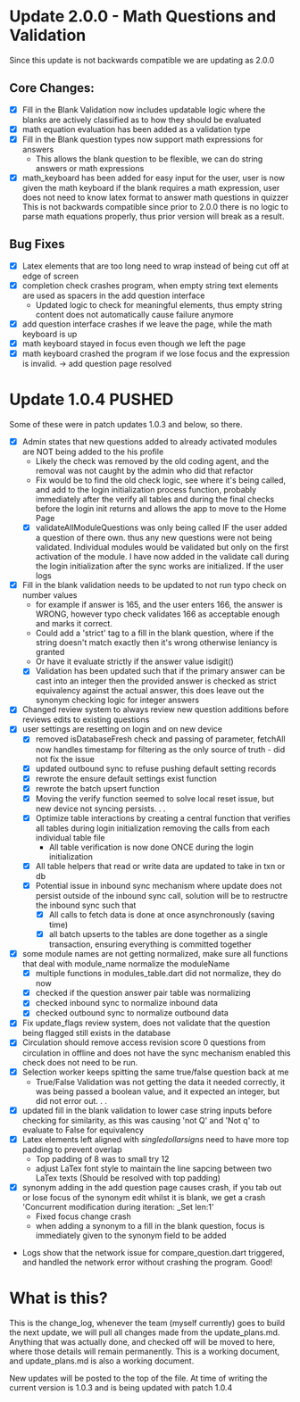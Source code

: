 # Update 2.0.0 - Math Questions and Validation
Since this update is not backwards compatible we are updating as 2.0.0
## Core Changes:
* [x] Fill in the Blank Validation now includes updatable logic where the blanks are actively classified as to how they should be evaluated
* [x] math equation evaluation has been added as a validation type
* [x] Fill in the Blank question types now support math expressions for answers
    * This allows the blank question to be flexible, we can do string answers or math expressions
* [x] math_keyboard has been added for easy input for the user, user is now given the math keyboard if the blank requires a math expression, user does not need to know latex format to answer math questions in quizzer
This is not backwards compatible since prior to 2.0.0 there is no logic to parse math equations properly, thus prior version will break as a result.
## Bug Fixes
* [x] Latex elements that are too long need to wrap instead of being cut off at edge of screen
* [x] completion check crashes program, when empty string text elements are used as spacers in the add question interface
    * Updated logic to check for meaningful elements, thus empty string content does not automatically cause failure anymore
* [x] add question interface crashes if we leave the page, while the math keyboard is up
* [x] math keyboard stayed in focus even though we left the page
* [x] math keyboard crashed the program if we lose focus and the expression is invalid. -> add question page resolved

# Update 1.0.4 PUSHED
Some of these were in patch updates 1.0.3 and below, so there.
* [x] Admin states that new questions added to already activated modules are NOT being added to the his profile
  * Likely the check was removed by the old coding agent, and the removal was not caught by the admin who did that refactor
  * Fix would be to find the old check logic, see where it's being called, and add to the login initialization process function, probably immediately after the verify all tables and during the final checks before the login init returns and allows the app to move to the Home Page
  * [x] validateAllModuleQuestions was only being called IF the user added a question of there own. thus any new questions were not being validated. Individual modules would be validated but only on the first activation of the module. I have now added in the validate call during the login initialization after the sync works are initialized. If the user logs 
* [x] Fill in the blank validation needs to be updated to not run typo check on number values
  * for example if answer is 165, and the user enters 166, the answer is WRONG, however typo check validates 166 as acceptable enough and marks it correct.
  * Could add a 'strict' tag to a fill in the blank question, where if the string doesn't match exactly then it's wrong otherwise leniancy is granted
  * Or have it evaluate strictly if the answer value isdigit()
  * [x] Validation has been updated such that if the primary answer can be cast into an integer then the provided answer is checked as strict equivalency against the actual answer, this does leave out the synonym checking logic for integer answers
* [x] Changed review system to always review new question additions before reviews edits to existing questions
* [x] user settings are resetting on login and on new device
  * [x] removed isDatabaseFresh check and passing of parameter, fetchAll now handles timestamp for filtering as the only source of truth - did not fix the issue
  * [x] updated outbound sync to refuse pushing default setting records
  * [x] rewrote the ensure default settings exist function
  * [x] rewrote the batch upsert function
  * [x] Moving the verify function seemed to solve local reset issue, but new device not syncing persists. . .
  * [x] Optimize table interactions by creating a central function that verifies all tables during login initialization removing the calls from each individual table file
    * All table verification is now done ONCE during the login initialization
  * [x] All table helpers that read or write data are updated to take in txn or db
  * [x] Potential issue in inbound sync mechanism where update does not persist outside of the inbound sync call, solution will be to restructre the inbound sync such that
    * [x] All calls to fetch data is done at once asynchronously (saving time)
    * [x] all batch upserts to the tables are done together as a single transaction, ensuring everything is committed together
* [X] some module names are not getting normalized, make sure all functions that deal with module_name normalize the moduleName
  * [X] multiple functions in modules_table.dart did not normalize, they do now
  * [X] checked if the question answer pair table was normalizing
  * [X] checked inbound sync to normalize inbound data
  * [X] checked outbound sync to normalize outbound data
* [x] Fix update_flags review system, does not validate that the question being flagged still exists in the database
* [x] Circulation should remove access revision score 0 questions from circulation
in offline and does not have the sync mechanism enabled this check does not need to be run.
* [x] Selection worker keeps spitting the same true/false question back at me
  * True/False Validation was not getting the data it needed correctly, it was being passed a boolean value, and it expected an integer, but did not error out. . .
* [x] updated fill in the blank validation to lower case string inputs before checking for similarity, as this was causing 'not Q' and 'Not q' to evaluate to False for equivalency
* [x] Latex elements left aligned with $single dollar signs$ need to have more top padding to prevent overlap
    * Top padding of 8 was to small try 12
    * adjust LaTex font style to maintain the line sapcing between two LaTex texts (Should be resolved with top padding)
* [x] synonym adding in the add question page causes crash, if you tab out or lose focus of the synonym edit whilst it is blank, we get a crash 'Concurrent modification during iteration: _Set len:1'
    * Fixed focus change crash
    * when adding a synonym to a fill in the blank question, focus is immediately given to the synonym field to be added 
- Logs show that the network issue for compare_question.dart triggered, and handled the network error without crashing the program. Good!

# What is this?

This is the change_log, whenever the team (myself currently) goes to build the next update, we will pull all changes made from the update_plans.md. Anything that was actually done, and checked off will be moved to here, where those details will remain permanently. This is a working document, and update_plans.md is also a working document.

New updates will be posted to the top of the file. At time of writing the current version is 1.0.3 and is being updated with patch 1.0.4